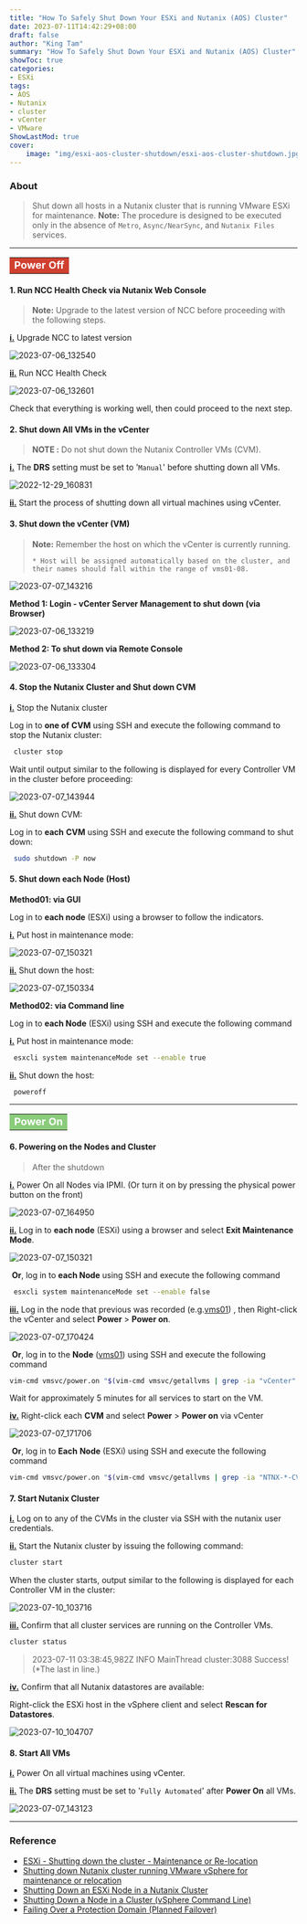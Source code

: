 ```yaml
---
title: "How To Safely Shut Down Your ESXi and Nutanix (AOS) Cluster"
date: 2023-07-11T14:42:29+08:00
draft: false
author: "King Tam"
summary: "How To Safely Shut Down Your ESXi and Nutanix (AOS) Cluster" 
showToc: true
categories:
- ESXi
tags:
- AOS
- Nutanix
- cluster
- vCenter
- VMware
ShowLastMod: true
cover:
    image: "img/esxi-aos-cluster-shutdown/esxi-aos-cluster-shutdown.jpg"
---
```



### About

> Shut down all hosts in a Nutanix cluster that is running VMware ESXi for maintenance.
> **Note:** The procedure is designed to be executed only in the absence of `Metro`, `Async/NearSync`, and `Nutanix Files` services.

---



<table><tr><td bgcolor=#D0402F style="text-align: center; vertical-align: middle;"><font size=4 color=white><b>Power Off</b></font></td></tr></table>



<span id="1"></span>

#### 1. Run NCC Health Check via Nutanix Web Console

> **Note:** Upgrade to the latest version of NCC before proceeding with the following steps.

**<u>i.</u>** Upgrade NCC to latest version

![2023-07-06_132540](/img/esxi-aos-cluster-shutdown/2023-07-06_132540.png)

**<u>ii.</u>** Run NCC Health Check

![2023-07-06_132601](/img/esxi-aos-cluster-shutdown/2023-07-06_132601.png)

Check that everything is working well, then could proceed to the next step.



<span id="2"></span>

#### 2. Shut down All VMs in the vCenter

> **NOTE :** Do not shut down the Nutanix Controller VMs (CVM).

**<u>i.</u>** The **DRS** setting must be set to '`Manual`' before shutting down all VMs.

![2022-12-29_160831](/img/esxi-aos-cluster-shutdown/2022-12-29_160831.png)



**<u>ii.</u>** Start the process of shutting down all virtual machines using vCenter.



<span id="3"></span>

#### 3. Shut down the vCenter (VM)

<span id="vc"></span>

> **Note:** Remember the host on which the vCenter is currently running.
>
> `* Host will be assigned automatically based on the cluster, and their names should fall within the range of vms01-08.`

![2023-07-07_143216](/img/esxi-aos-cluster-shutdown/2023-07-07_143216.png)

**Method 1: Login - vCenter Server Management to shut down (via Browser)**

![2023-07-06_133219](/img/esxi-aos-cluster-shutdown/2023-07-06_133219.png)



**Method 2: To shut down via Remote Console**

![2023-07-06_133304](/img/esxi-aos-cluster-shutdown/2023-07-06_133304.png)



<span id="4"></span>

#### 4. Stop the Nutanix Cluster and Shut down CVM

**<u>i.</u>** Stop the Nutanix cluster

Log in to **one of** **CVM** using SSH and execute the following command to stop the Nutanix cluster:

~~~bash
 cluster stop
~~~

Wait until output similar to the following is displayed for every Controller VM in the cluster before proceeding:

![2023-07-07_143944](/img/esxi-aos-cluster-shutdown/2023-07-07_143944.png)

**<u>ii.</u>** Shut down CVM:

Log in to **each** **CVM** using SSH and execute the following command to shut down:

~~~bash
 sudo shutdown -P now
~~~



<span id="5"></span>

#### 5. Shut down each Node (Host)

**Method01: via GUI**

Log in to **each node** (ESXi) using a browser to follow the indicators.

**<u>i.</u>** Put host in maintenance mode:

![2023-07-07_150321](/img/esxi-aos-cluster-shutdown/2023-07-07_150321.png)

**<u>ii.</u>** Shut down the host:

![2023-07-07_150334](/img/esxi-aos-cluster-shutdown/2023-07-07_150334.png)



**Method02: via Command line**

Log in to **each Node** (ESXi) using SSH and execute the following command

**<u>i.</u>** Put host in maintenance mode:

~~~bash
 esxcli system maintenanceMode set --enable true
~~~

**<u>ii.</u>** Shut down the host:

~~~bash
 poweroff
~~~

---

<table><tr><td bgcolor=#8ACC7B style="text-align: center; vertical-align: middle;"><font size=4 color=white><b>Power On</b></font></td></tr></table>



<span id="6"></span>

#### 6. Powering on the Nodes and Cluster

> After the shutdown

**<u>i.</u>** Power On all Nodes via IPMI. (Or turn it on by pressing the physical power button on the front)

![2023-07-07_164950](/img/esxi-aos-cluster-shutdown/2023-07-07_164950.png)

**<u>ii.</u>** Log in to **each node** (ESXi) using a browser and select **Exit Maintenance Mode**.

![2023-07-07_150321](/img/esxi-aos-cluster-shutdown/2023-07-07_150321-1688971682024.png)

​	**Or**, log in to **each Node** using SSH and execute the following command

~~~bash
 esxcli system maintenanceMode set --enable false
~~~

**<u>iii.</u>** Log in the node that previous was recorded (e.g.[vms01](#vc)) , then Right-click the vCenter and select **Power** > **Power on**.

![2023-07-07_170424](/img/esxi-aos-cluster-shutdown/2023-07-07_170424.png)

​	**Or**, log in to the **Node** ([vms01](#vc)) using SSH and execute the following command

~~~bash
vim-cmd vmsvc/power.on "$(vim-cmd vmsvc/getallvms | grep -ia "vCenter" | cut -d ' ' -f 1)"
~~~

Wait for approximately 5 minutes for all services to start on the VM.



**<u>iv.</u>** Right-click each **CVM** and select **Power** > **Power on** via vCenter

![2023-07-07_171706](/img/esxi-aos-cluster-shutdown/2023-07-07_171706.png)

​	**Or**, log in to **Each** **Node** (ESXi) using SSH and execute the following command

~~~bash
vim-cmd vmsvc/power.on "$(vim-cmd vmsvc/getallvms | grep -ia "NTNX-*-CVM" | cut -d ' ' -f 1)"
~~~



<span id="7"></span>

#### 7. Start Nutanix Cluster

**<u>i.</u>** Log on to any of the CVMs in the cluster via SSH with the nutanix user credentials.

**<u>ii.</u>** Start the Nutanix cluster by issuing the following command:

```bash
cluster start
```

When the cluster starts, output similar to the following is displayed for each Controller VM in the cluster:

![2023-07-10_103716](/img/esxi-aos-cluster-shutdown/2023-07-10_103716.png)

**<u>iii.</u>** Confirm that all cluster services are running on the Controller VMs.

```bash
cluster status
```

> 2023-07-11 03:38:45,982Z INFO MainThread cluster:3088 Success! (*The last in line.)

**<u>iv.</u>** Confirm that all Nutanix datastores are available:

Right-click the ESXi host in the vSphere client and select **Rescan for Datastores**.

![2023-07-10_104707](/img/esxi-aos-cluster-shutdown/2023-07-10_104707.png)

<span id="8"></span>

#### 8. Start All VMs

**<u>i.</u>** Power On all virtual machines using vCenter.



**<u>ii.</u>** The **DRS** setting must be set to '`Fully Automated`' after **Power On** all VMs.

![2023-07-07_143123](/img/esxi-aos-cluster-shutdown/2023-07-07_143123.png)






---

### Reference

- [ESXi - Shutting down the cluster​ - Maintenance or Re-location](https://next.nutanix.com/how-it-works-22/esxi-shutting-down-the-cluster-maintenance-or-re-location-33732)
- [Shutting down Nutanix cluster running VMware vSphere for maintenance or relocation](https://portal.nutanix.com/page/documents/kbs/details?targetId=kA0600000008ctECAQ)
- [Shutting Down an ESXi Node in a Nutanix Cluster](https://portal.nutanix.com/page/documents/details?targetId=vSphere-Admin6-AOS-v6_5:vsp-node-shutdown-vcenter-vsphere-t.html)
- [Shutting Down a Node in a Cluster (vSphere Command Line)](https://portal.nutanix.com/page/documents/details?targetId=Hardware-Admin-Ref-AOS-v5_10:vsp-node-shutdown-vsphere-cli-t.html)
- [Failing Over a Protection Domain (Planned Failover)](https://portal.nutanix.com/page/documents/details?targetId=Prism-Element-Data-Protection-Guide-v:wc-metro-availability-failover-vmotion-t.html)
